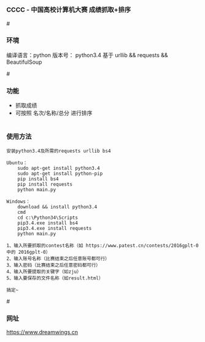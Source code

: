 # <h3>CCCC - 中国高校计算机大赛 成绩抓取+排序</h3>
#<h3>环境</h3>
    编译语言：python
    版本号：  python3.4
    基于 urllib && requests && BeautifulSoup

#<h3>功能</h3>
- 抓取成绩
- 可按照 名次/名称/总分 进行排序

# <h3>使用方法</h3>
    安装python3.4及所需的requests urllib bs4
    
    Ubuntu：
        sudo apt-get install python3.4
        sudo apt-get install python-pip
        pip install bs4
        pip install requests
        python main.py
        
    Windows：
        download && install python3.4
        cmd
        cd c:\Python34\Scripts
        pip3.4.exe install bs4
        pip3.4.exe install requests
        python main.py
    
    1、输入所要抓取的contest名称（如 https://www.patest.cn/contests/2016gplt-0 中的 2016gplt-0）
    2、输入账号名称（比赛结束之后任意账号都可行）
    3、输入密码（比赛结束之后任意密码都可行）
    4、输入所要提取的关键字（如zju）
    5、输入要保存的文件名称（如result.html）
    
    搞定~

#<h3>网址</h3>
    https://www.dreamwings.cn
